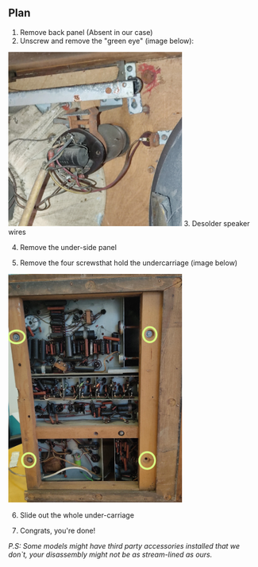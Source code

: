 ## Plan
1. Remove back panel (Absent in our case)
1. Unscrew and remove the "green eye" (image below):  
<img src="images/4002A_gr_eye.jpeg" alt="drawing" width="350"/>
3. Desolder speaker wires  

4. Remove the under-side panel  

5. Remove the four screwsthat hold the undercarriage (image below)  
    
<img src="images/4002A_under_screws.jpeg" alt="drawing" width="350"/>  

6. Slide out the whole under-carriage  

7. Congrats, you're done!  

  


*P.S: Some models might have third party accessories installed that we don`t, your disassembly might not be as stream-lined as ours.*